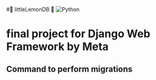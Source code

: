 ﻿#🍋 littleLemonDB 🍋
<img src="https://camo.githubusercontent.com/646704fff2f58ed26aa9cd2044a70c65eb9033cbb2b1820826ba6413a7792555/68747470733a2f2f696d672e736869656c64732e696f2f62616467652f2d507974686f6e2d3335373241353f7374796c653d666f722d7468652d6261646765" alt="Python" data-canonical-src="https://img.shields.io/badge/-Python-3572A5?style=for-the-badge" style="max-width: 100%;">

<h1>final project for Django Web Framework by Meta </h1>

<h2> Command to perform migrations </h2>

